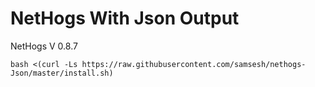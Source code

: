 # NetHogs With Json Output

NetHogs V 0.8.7




````
bash <(curl -Ls https://raw.githubusercontent.com/samsesh/nethogs-Json/master/install.sh)
````

